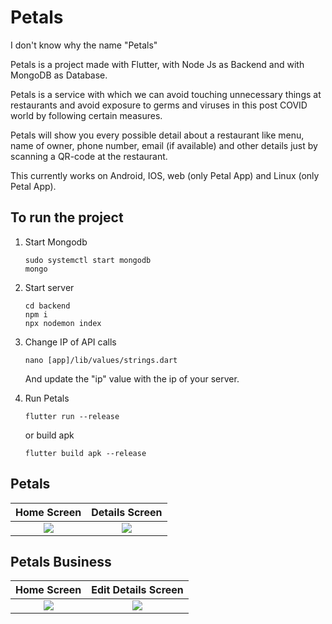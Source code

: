 # Petals

I don't know why the name "Petals"

Petals is a project made with Flutter, with Node Js as Backend and with MongoDB as Database.

Petals is a service with which we can avoid touching unnecessary things at restaurants and avoid exposure to germs and viruses in this post COVID world by following certain measures.

Petals will show you every possible detail about a restaurant like menu, name of owner, phone number, email (if available) and other details just by scanning a QR-code at the restaurant.

This currently works on Android, IOS, web (only Petal App) and Linux (only Petal App).

## To run the project

1. Start Mongodb

    ```
    sudo systemctl start mongodb
    mongo
    ```

2. Start server

    ```
    cd backend
    npm i
    npx nodemon index
    ```
3. Change IP of API calls

    ```
    nano [app]/lib/values/strings.dart
    ```
    And update the "ip" value with the ip of your server.


4. Run Petals

    ```
    flutter run --release
    ```

    or build apk

    ```
    flutter build apk --release
    ```

## Petals

Home Screen                         |  Details Screen
:----------------------------------:|:----------------------------------:
![](https://imgur.com/CkgbR7u.png)  |  ![](https://imgur.com/gv2eOyp.png)


## Petals Business

Home Screen                         |  Edit Details Screen
:----------------------------------:|:----------------------------------:
![](https://imgur.com/Sb0tgWK.png)  |  ![](https://imgur.com/GvLTEVT.png)
